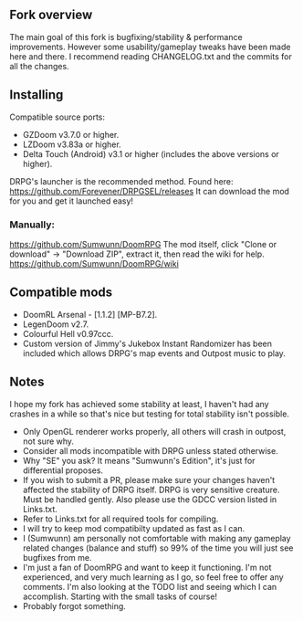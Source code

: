 ## Fork overview

The main goal of this fork is bugfixing/stability & performance improvements. However some usability/gameplay tweaks have been made here and there.
I recommend reading CHANGELOG.txt and the commits for all the changes.

## Installing

Compatible source ports:
- GZDoom v3.7.0 or higher.
- LZDoom v3.83a or higher.
- Delta Touch (Android) v3.1 or higher (includes the above versions or higher).

DRPG's launcher is the recommended method. 
Found here: https://github.com/Forevener/DRPGSEL/releases
It can download the mod for you and get it launched easy!

### Manually:
https://github.com/Sumwunn/DoomRPG 
The mod itself, click "Clone or download" -> "Download ZIP", extract it, then read the wiki for help.
https://github.com/Sumwunn/DoomRPG/wiki

## Compatible mods

- DoomRL Arsenal - [1.1.2] [MP-B7.2].
- LegenDoom v2.7.
- Colourful Hell v0.97ccc.
- Custom version of Jimmy's Jukebox Instant Randomizer has been included which allows DRPG's map events and Outpost music to play.

## Notes

I hope my fork has achieved some stability at least, I haven't had any crashes in a while so that's nice but testing for total stability isn't possible.
- Only OpenGL renderer works properly, all others will crash in outpost, not sure why.
- Consider all mods incompatible with DRPG unless stated otherwise.
- Why "SE" you ask? It means "Sumwunn's Edition", it's just for differential proposes.
- If you wish to submit a PR, please make sure your changes haven't affected the stability of DRPG itself. DRPG is very sensitive creature. Must be handled gently. Also please use the GDCC version listed in Links.txt.
- Refer to Links.txt for all required tools for compiling.
- I will try to keep mod compatibilty updated as fast as I can.
- I (Sumwunn) am personally not comfortable with making any gameplay related changes (balance and stuff) so 99% of the time you will just see bugfixes from me.
- I'm just a fan of DoomRPG and want to keep it functioning. I'm not experienced, and very much learning as I go, so feel free to offer any comments. I'm also looking at the TODO list and seeing which I can accomplish. Starting with the small tasks of course!
- Probably forgot something.

